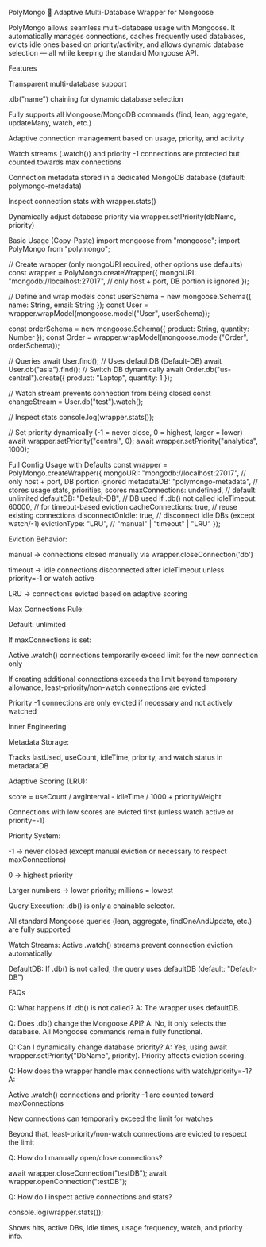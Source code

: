 PolyMongo 🧩
Adaptive Multi-Database Wrapper for Mongoose

PolyMongo allows seamless multi-database usage with Mongoose. It automatically manages connections, caches frequently used databases, evicts idle ones based on priority/activity, and allows dynamic database selection — all while keeping the standard Mongoose API.

Features

Transparent multi-database support

.db("name") chaining for dynamic database selection

Fully supports all Mongoose/MongoDB commands (find, lean, aggregate, updateMany, watch, etc.)

Adaptive connection management based on usage, priority, and activity

Watch streams (.watch()) and priority -1 connections are protected but counted towards max connections

Connection metadata stored in a dedicated MongoDB database (default: polymongo-metadata)

Inspect connection stats with wrapper.stats()

Dynamically adjust database priority via wrapper.setPriority(dbName, priority)

Basic Usage (Copy-Paste)
import mongoose from "mongoose";
import PolyMongo from "polymongo";

// Create wrapper (only mongoURI required, other options use defaults)
const wrapper = PolyMongo.createWrapper({
  mongoURI: "mongodb://localhost:27017", // only host + port, DB portion is ignored
});

// Define and wrap models
const userSchema = new mongoose.Schema({ name: String, email: String });
const User = wrapper.wrapModel(mongoose.model("User", userSchema));

const orderSchema = new mongoose.Schema({ product: String, quantity: Number });
const Order = wrapper.wrapModel(mongoose.model("Order", orderSchema));

// Queries
await User.find();                 // Uses defaultDB (Default-DB)
await User.db("asia").find();      // Switch DB dynamically
await Order.db("us-central").create({ product: "Laptop", quantity: 1 });

// Watch stream prevents connection from being closed
const changeStream = User.db("test").watch();

// Inspect stats
console.log(wrapper.stats());

// Set priority dynamically (-1 = never close, 0 = highest, larger = lower)
await wrapper.setPriority("central", 0);
await wrapper.setPriority("analytics", 1000);

Full Config Usage with Defaults
const wrapper = PolyMongo.createWrapper({
  mongoURI: "mongodb://localhost:27017", // only host + port, DB portion ignored
  metadataDB: "polymongo-metadata",      // stores usage stats, priorities, scores
  maxConnections: undefined,              // default: unlimited
  defaultDB: "Default-DB",                // DB used if .db() not called
  idleTimeout: 60000,                     // for timeout-based eviction
  cacheConnections: true,                 // reuse existing connections
  disconnectOnIdle: true,                 // disconnect idle DBs (except watch/-1)
  evictionType: "LRU",                    // "manual" | "timeout" | "LRU"
});


Eviction Behavior:

manual → connections closed manually via wrapper.closeConnection('db')

timeout → idle connections disconnected after idleTimeout unless priority=-1 or watch active

LRU → connections evicted based on adaptive scoring

Max Connections Rule:

Default: unlimited

If maxConnections is set:

Active .watch() connections temporarily exceed limit for the new connection only

If creating additional connections exceeds the limit beyond temporary allowance, least-priority/non-watch connections are evicted

Priority -1 connections are only evicted if necessary and not actively watched

Inner Engineering

Metadata Storage:

Tracks lastUsed, useCount, idleTime, priority, and watch status in metadataDB

Adaptive Scoring (LRU):

score = useCount / avgInterval - idleTime / 1000 + priorityWeight


Connections with low scores are evicted first (unless watch active or priority=-1)

Priority System:

-1 → never closed (except manual eviction or necessary to respect maxConnections)

0 → highest priority

Larger numbers → lower priority; millions = lowest

Query Execution: .db() is only a chainable selector.

All standard Mongoose queries (lean, aggregate, findOneAndUpdate, etc.) are fully supported

Watch Streams: Active .watch() streams prevent connection eviction automatically

DefaultDB: If .db() is not called, the query uses defaultDB (default: "Default-DB")

FAQs

Q: What happens if .db() is not called?
A: The wrapper uses defaultDB.

Q: Does .db() change the Mongoose API?
A: No, it only selects the database. All Mongoose commands remain fully functional.

Q: Can I dynamically change database priority?
A: Yes, using await wrapper.setPriority("DbName", priority). Priority affects eviction scoring.

Q: How does the wrapper handle max connections with watch/priority=-1?
A:

Active .watch() connections and priority -1 are counted toward maxConnections

New connections can temporarily exceed the limit for watches

Beyond that, least-priority/non-watch connections are evicted to respect the limit

Q: How do I manually open/close connections?

await wrapper.closeConnection("testDB");
await wrapper.openConnection("testDB");


Q: How do I inspect active connections and stats?

console.log(wrapper.stats());


Shows hits, active DBs, idle times, usage frequency, watch, and priority info.